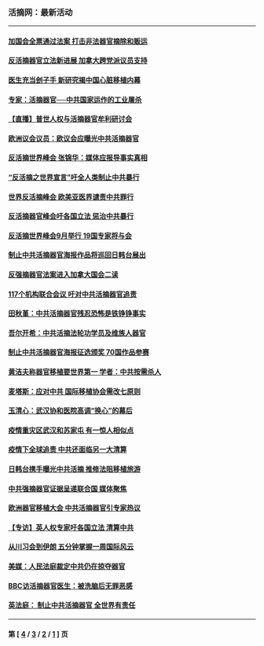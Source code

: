 ### 活摘网：最新活动
---
#### [加国会全票通过法案 打击非法器官摘除和贩运](../../pages/nf5883/n13884924.md?03260430) 
#### [反活摘器官立法新进展 加拿大跨党派议员支持](../../pages/nf5883/n13876061.md?03260430) 
#### [医生充当刽子手 新研究揭中国心脏移植内幕](../../pages/nf5883/n13772291.md?03260430) 
#### [专家：活摘器官──中共国家运作的工业屠杀](../../pages/nf5883/n13761178.md?03260430) 
#### [【直播】普世人权与活摘器官牟利研讨会](../../pages/nf5883/n13425146.md?03260430) 
#### [欧洲议会议员：欧议会应曝光中共活摘器官](../../pages/nf5883/n13336571.md?03260430) 
#### [反活摘世界峰会 张锦华：媒体应报导事实真相](../../pages/nf5883/n13278502.md?03260430) 
#### [“反活摘之世界宣言”吁全人类制止中共暴行](../../pages/nf5883/n13259730.md?03260430) 
#### [世界反活摘峰会 欧美亚医界谴责中共罪行](../../pages/nf5883/n13253550.md?03260430) 
#### [反活摘器官峰会吁各国立法 惩治中共暴行](../../pages/nf5883/n13245052.md?03260430) 
#### [反活摘世界峰会9月举行 19国专家将与会](../../pages/nf5883/n13201492.md?03260430) 
#### [制止中共活摘器官海报作品将巡回日韩台展出](../../pages/nf5883/n13177791.md?03260430) 
#### [反强摘器官法案进入加拿大国会二读](../../pages/nf5883/n13033450.md?03260430) 
#### [117个机构联合会议 吁对中共活摘器官追责](../../pages/nf5883/n12775087.md?03260430) 
#### [田秋堇：中共活摘器官残忍恐怖是铁铮铮事实](../../pages/nf5883/n12702148.md?03260430) 
#### [吾尔开希：中共活摘法轮功学员及维族人器官](../../pages/nf5883/n12693197.md?03260430) 
#### [制止中共活摘器官海报征选颁奖 70国作品参赛](../../pages/nf5883/n12692050.md?03260430) 
#### [黄洁夫称器官移植要世界第一 学者：中共按需杀人](../../pages/nf5883/n12572329.md?03260430) 
#### [麦塔斯：应对中共 国际移植协会需改七原则](../../pages/nf5883/n12514711.md?03260430) 
#### [玉清心：武汉协和医院高调“换心”的幕后](../../pages/nf5883/n12298730.md?03260430) 
#### [疫情重灾区武汉和苏家屯 有一惊人相似点](../../pages/nf5883/n12150824.md?03260430) 
#### [疫情下全球追责 中共还面临另一大清算](../../pages/nf5883/n12070397.md?03260430) 
#### [日韩台携手曝光中共活摘 推修法阻移植旅游](../../pages/nf5883/n11712046.md?03260430) 
#### [中共强摘器官证据呈递联合国 媒体聚焦](../../pages/nf5883/n11546426.md?03260430) 
#### [欧洲器官移植大会 中共活摘器官引专家热议](../../pages/nf5883/n11539095.md?03260430) 
#### [【专访】英人权专家吁各国立法 清算中共](../../pages/nf5883/n11367315.md?03260430) 
#### [从川习会到伊朗 五分钟掌握一周国际风云](../../pages/nf5883/n11338520.md?03260430) 
#### [美媒：人民法庭裁定中共仍在掠夺器官](../../pages/nf5883/n11334897.md?03260430) 
#### [BBC访活摘器官医生：被洗脑后无罪恶感](../../pages/nf5883/n11335935.md?03260430) 
#### [英法庭： 制止中共活摘器官 全世界有责任](../../pages/nf5883/n11330691.md?03260430) 

---
#### 第 [ [4](./4.md?03260430) / [3](./3.md?03260430) / [2](./2.md?03260430) / [1](./1.md?03260430) ] 页
